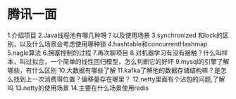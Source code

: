 # 腾讯一面

1.介绍项目
2.Java线程池有哪几种呀？以及使用场景
3.synchronized 和lock的区别，以及什么场景会考虑使用哪种锁
4.hashtable和concurrentHashmap
5.nagle算法
6.拥塞控制的过程
7.再次聊项目
8.对机器学习有没有接触？什么叫样本，叫过拟合，一个简单的线性回归模型，怎么判断它的好坏
9.mysql的引擎了解哪些，有什么区别
10.大数据有哪些了解
11.kafka了解他的数据存储结构嘛？是怎么找到上一次消费得位置？偏移量存在哪里？
12.netty里面有个沾包的问题,了解吗
13.netty的使用场景
14.主要在什么场景使用redis